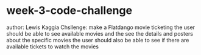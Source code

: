 # week-3-code-challenge
author: Lewis Kaggia
Chsllenge: make a Flatdango movie ticketing
the user should be able to see available movies and the see the details and posters about the specific movies
the user should also be able to see if there are available tickets to watch the movies

